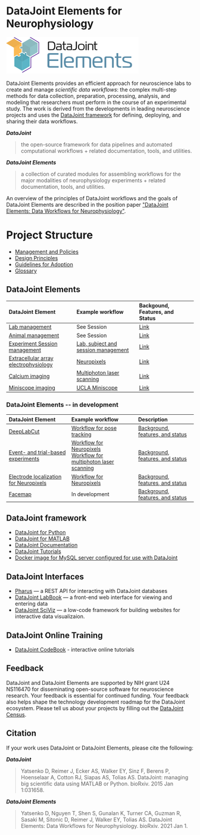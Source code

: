 # DataJoint Elements for Neurophysiology

![Logo](https://raw.githubusercontent.com/datajoint/datajoint.org/0a05cf5c2530a3595a13fc11f6abac64746d845d/static/images/elements-logo.png)

DataJoint Elements provides an efficient approach for neuroscience labs
to create and manage _scientific data workflows_: the complex multi-step methods
for data collection, preparation, processing, analysis, and modeling that
researchers must perform in the course of an experimental study. The work is
derived from the developments in leading neuroscience projects and uses the
[DataJoint framework](https://datajoint.org) for defining, deploying, and
sharing their data workflows.

**_DataJoint_**

> the open-source framework for data pipelines and automated computational
> workflows + related documentation, tools, and utilities.

**_DataJoint Elements_**

> a collection of curated modules for assembling workflows for the major
> modalities of neurophysiology experiments + related documentation, tools, and
> utilities.

An overview of the principles of DataJoint workflows and the goals of DataJoint 
Elements are described in the position paper
["DataJoint Elements: Data Workflows for Neurophysiology"](https://www.biorxiv.org/content/10.1101/2021.03.30.437358v2).

# Project Structure
- [Management and Policies](management/plan.md)
- [Design Principles](usage/design-principles.md)
- [Guidelines for Adoption](usage/adopt.md)
- [Glossary](usage/glossary.md)

## DataJoint Elements

| DataJoint Element | Example workflow | Backgound, Features, and Status |
|:-|:-|:-|
| [Lab management](https://github.com/datajoint/element-lab) | See Session | [Link](description/lab.md) |
| [Animal management](https://github.com/datajoint/element-animal) | See Session | [Link](description/animal.md) |
| [Experiment Session management](https://github.com/datajoint/element-session) | [Lab, subject and session management](https://github.com/datajoint/workflow-session) | [Link](description/session.md) |
| [Extracellular array electrophysiology](https://github.com/datajoint/element-array-ephys) | [Neuropixels](https://github.com/datajoint/workflow-array-ephys) | [Link](description/array_electrophysiology.md) |
| [Calcium imaging](https://github.com/datajoint/element-calcium-imaging) | [Multiphoton laser scanning](https://github.com/datajoint/workflow-calcium-imaging) | [Link](description/calcium_imaging.md) |
| [Miniscope imaging](https://github.com/datajoint/element-miniscope) | [UCLA Miniscope](https://github.com/datajoint/workflow-miniscope) | [Link](description/miniscope.md) |


### DataJoint Elements -- in development
| DataJoint Element | Example workflow | Description |
|:-|:-|:-|
| [DeepLabCut](https://github.com/datajoint/element-deeplabcut) | [Workflow for pose tracking](https://github.com/datajoint/workflow-deeplabcut) | [Background, features, and status](description/deeplabcut.md) |
| [Event- and trial-based experiments](https://github.com/datajoint/element-event) | [Workflow for Neuropixels](https://github.com/datajoint/workflow-array-ephys) <br/> [Workflow for multiphoton laser scanning](https://github.com/datajoint/workflow-calcium-imaging) | [Background, features, and status](description/event.md) |
| [Electrode localization for Neuropixels](https://github.com/datajoint/element-electrode-localization) | [Workflow for Neuropixels](https://github.com/datajoint/workflow-array-ephys) | [Background, features, and status](description/electrode_localization.md) |
| [Facemap](https://github.com/datajoint/element-facemap)  |  In development |  [Background, features, and status](description/facemap.md) |


## DataJoint framework
- [DataJoint for Python](https://github.com/datajoint/datajoint-python)
- [DataJoint for MATLAB](https://github.com/datajoint/datajoint-matlab)
- [DataJoint Documentation](https://docs.datajoint.org)
- [DataJoint Tutorials](https://tutorials.datajoint.io)
- [Docker image for MySQL server configured for use with DataJoint](https://github.com/datajoint/mysql-docker)

## DataJoint Interfaces
- [Pharus](https://github.com/datajoint/pharus) — a REST API for interacting
  with DataJoint databases
- [DataJoint LabBook](https://github.com/datajoint/datajoint-labbook) — a
  front-end web interface for viewing and entering data
- [DataJoint SciViz](https://github.com/datajoint/sci-viz) — a low-code 
  framework for building websites for interactive data visualizaion.

## DataJoint Online Training

- [DataJoint CodeBook](https://codebook.datajoint.io) - interactive online tutorials

## Feedback

DataJoint and DataJoint Elements are supported by NIH grant U24 NS116470 for disseminating open-source software for neuroscience research.  Your feedback is essential for continued funding.  Your feedback also helps shape the technology development roadmap for the DataJoint ecosystem.  Please tell us about your projects by filling out the [DataJoint Census](https://community.datajoint.io).

## Citation

If your work uses DataJoint or DataJoint Elements, please cite the following:

**_DataJoint_**
> Yatsenko D, Reimer J, Ecker AS, Walker EY, Sinz F, Berens P, Hoenselaar A, Cotton RJ, 
> Siapas AS, Tolias AS. DataJoint: managing big scientific data using MATLAB or Python. 
> bioRxiv. 2015 Jan 1:031658.


**_DataJoint Elements_**
> Yatsenko D, Nguyen T, Shen S, Gunalan K, Turner CA, Guzman R, Sasaki M, Sitonic D, 
> Reimer J, Walker EY, Tolias AS. DataJoint Elements: Data Workflows for 
> Neurophysiology. bioRxiv. 2021 Jan 1.
